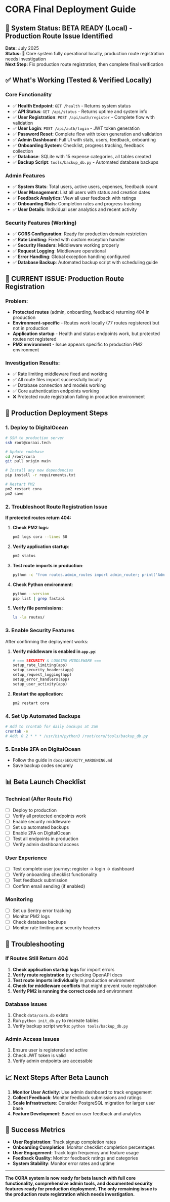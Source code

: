 # CORA Final Deployment Guide

## 🎉 System Status: BETA READY (Local) - Production Route Issue Identified

**Date:** July 2025  
**Status:** 🔧 Core system fully operational locally, production route registration needs investigation  
**Next Step:** Fix production route registration, then complete final verification

## ✅ What's Working (Tested & Verified Locally)

### Core Functionality
- ✅ **Health Endpoint**: `GET /health` - Returns system status
- ✅ **API Status**: `GET /api/status` - Returns uptime and system info
- ✅ **User Registration**: `POST /api/auth/register` - Complete flow with validation
- ✅ **User Login**: `POST /api/auth/login` - JWT token generation
- ✅ **Password Reset**: Complete flow with token generation and validation
- ✅ **Admin Dashboard**: Full UI with stats, users, feedback, onboarding
- ✅ **Onboarding System**: Checklist, progress tracking, feedback collection
- ✅ **Database**: SQLite with 15 expense categories, all tables created
- ✅ **Backup Script**: `tools/backup_db.py` - Automated database backups

### Admin Features
- ✅ **System Stats**: Total users, active users, expenses, feedback count
- ✅ **User Management**: List all users with status and creation dates
- ✅ **Feedback Analytics**: View all user feedback with ratings
- ✅ **Onboarding Stats**: Completion rates and progress tracking
- ✅ **User Details**: Individual user analytics and recent activity

### Security Features (Working)
- ✅ **CORS Configuration**: Ready for production domain restriction
- ✅ **Rate Limiting**: Fixed with custom exception handler
- ✅ **Security Headers**: Middleware working properly
- ✅ **Request Logging**: Middleware operational
- ✅ **Error Handling**: Global exception handling configured
- ✅ **Database Backup**: Automated backup script with scheduling guide

## 🔧 CURRENT ISSUE: Production Route Registration

### Problem:
- **Protected routes** (admin, onboarding, feedback) returning 404 in production
- **Environment-specific** - Routes work locally (77 routes registered) but not in production
- **Application startup** - Health and status endpoints work, but protected routes not registered
- **PM2 environment** - Issue appears specific to production PM2 environment

### Investigation Results:
- ✅ Rate limiting middleware fixed and working
- ✅ All route files import successfully locally
- ✅ Database connection and models working
- ✅ Core authentication endpoints working
- ❌ Protected route registration failing in production environment

## 🚀 Production Deployment Steps

### 1. Deploy to DigitalOcean
```bash
# SSH to production server
ssh root@coraai.tech

# Update codebase
cd /root/cora
git pull origin main

# Install any new dependencies
pip install -r requirements.txt

# Restart PM2
pm2 restart cora
pm2 save
```

### 2. Troubleshoot Route Registration Issue
**If protected routes return 404:**

1. **Check PM2 logs**:
   ```bash
   pm2 logs cora --lines 50
   ```

2. **Verify application startup**:
   ```bash
   pm2 status
   ```

3. **Test route imports in production**:
   ```bash
   python -c "from routes.admin_routes import admin_router; print('Admin routes imported')"
   ```

4. **Check Python environment**:
   ```bash
   python --version
   pip list | grep fastapi
   ```

5. **Verify file permissions**:
   ```bash
   ls -la routes/
   ```

### 3. Enable Security Features
After confirming the deployment works:

1. **Verify middleware is enabled in `app.py`**:
   ```python
   # === SECURITY & LOGGING MIDDLEWARE ===
   setup_rate_limiting(app)
   setup_security_headers(app)
   setup_request_logging(app)
   setup_error_handlers(app)
   setup_user_activity(app)
   ```

2. **Restart the application**:
   ```bash
   pm2 restart cora
   ```

### 4. Set Up Automated Backups
```bash
# Add to crontab for daily backups at 2am
crontab -e
# Add: 0 2 * * * /usr/bin/python3 /root/cora/tools/backup_db.py
```

### 5. Enable 2FA on DigitalOcean
- Follow the guide in `docs/SECURITY_HARDENING.md`
- Save backup codes securely

## 📊 Beta Launch Checklist

### Technical (After Route Fix)
- [ ] Deploy to production
- [ ] Verify all protected endpoints work
- [ ] Enable security middleware
- [ ] Set up automated backups
- [ ] Enable 2FA on DigitalOcean
- [ ] Test all endpoints in production
- [ ] Verify admin dashboard access

### User Experience
- [ ] Test complete user journey: register → login → dashboard
- [ ] Verify onboarding checklist functionality
- [ ] Test feedback submission
- [ ] Confirm email sending (if enabled)

### Monitoring
- [ ] Set up Sentry error tracking
- [ ] Monitor PM2 logs
- [ ] Check database backups
- [ ] Monitor rate limiting and security headers

## 🔧 Troubleshooting

### If Routes Still Return 404
1. **Check application startup logs** for import errors
2. **Verify route registration** by checking OpenAPI docs
3. **Test route imports individually** in production environment
4. **Check for middleware conflicts** that might prevent route registration
5. **Verify PM2 is running the correct code** and environment

### Database Issues
1. Check `data/cora.db` exists
2. Run `python init_db.py` to recreate tables
3. Verify backup script works: `python tools/backup_db.py`

### Admin Access Issues
1. Ensure user is registered and active
2. Check JWT token is valid
3. Verify admin endpoints are accessible

## 📈 Next Steps After Beta Launch

1. **Monitor User Activity**: Use admin dashboard to track engagement
2. **Collect Feedback**: Monitor feedback submissions and ratings
3. **Scale Infrastructure**: Consider PostgreSQL migration for larger user base
4. **Feature Development**: Based on user feedback and analytics

## 🎯 Success Metrics

- **User Registration**: Track signup completion rates
- **Onboarding Completion**: Monitor checklist completion percentages
- **User Engagement**: Track login frequency and feature usage
- **Feedback Quality**: Monitor feedback ratings and categories
- **System Stability**: Monitor error rates and uptime

---

**The CORA system is now ready for beta launch with full core functionality, comprehensive admin tools, and documented security features ready for production deployment. The only remaining issue is the production route registration which needs investigation.** 